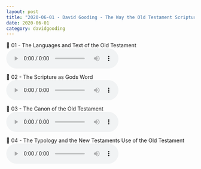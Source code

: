 ```yaml
---
layout: post
title: "2020-06-01 - David Gooding - The Way the Old Testament Scriptures have been Transmitted"
date: 2020-06-01
category: davidgooding
---
```


<p>
🎵 01 - The Languages and Text of the Old Testament <br>
<audio controls>
  <source src="https://archive.org/download/david-gooding-ministry-messages/2020-06-01%20-%20David%20Gooding%20-%20The%20Way%20the%20Old%20Testament%20Scriptures%20have%20been%20Transmitted/01The-Languages-and-Text-of-the-Old-Testament-David-Gooding-.mp3" type="audio/mpeg">
  Your browser does not support the audio element.
</audio>
</p>
<p>
🎵 02 - The Scripture as Gods Word <br>
<audio controls>
  <source src="https://archive.org/download/david-gooding-ministry-messages/2020-06-01%20-%20David%20Gooding%20-%20The%20Way%20the%20Old%20Testament%20Scriptures%20have%20been%20Transmitted/02The-Scripture-as-Gods-Word-David-Gooding.mp3" type="audio/mpeg">
  Your browser does not support the audio element.
</audio>
</p>
<p>
🎵 03 - The Canon of the Old Testament <br>
<audio controls>
  <source src="https://archive.org/download/david-gooding-ministry-messages/2020-06-01%20-%20David%20Gooding%20-%20The%20Way%20the%20Old%20Testament%20Scriptures%20have%20been%20Transmitted/03The-Canon-of-the-Old-Testament-David-Gooding.mp3" type="audio/mpeg">
  Your browser does not support the audio element.
</audio>
</p>
<p>
🎵 04 - The Typology and the New Testaments Use of the Old Testament <br>
<audio controls>
  <source src="https://archive.org/download/david-gooding-ministry-messages/2020-06-01%20-%20David%20Gooding%20-%20The%20Way%20the%20Old%20Testament%20Scriptures%20have%20been%20Transmitted/04The-Typology-and-the-New-Testaments-Use-of-the-Old-Testament-David-Gooding.mp3" type="audio/mpeg">
  Your browser does not support the audio element.
</audio>
</p>
